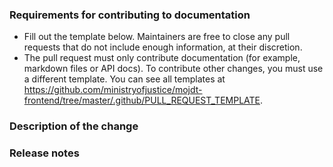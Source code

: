 ### Requirements for contributing to documentation

* Fill out the template below. Maintainers are free to close any pull requests that do not include enough information, at their discretion.
* The pull request must only contribute documentation (for example, markdown files or API docs). To contribute other changes, you must use a different template. You can see all templates at https://github.com/ministryofjustice/mojdt-frontend/tree/master/.github/PULL_REQUEST_TEMPLATE.

### Description of the change

<!--

We must be able to understand the purpose of your change from this description. The pull request may be closed at the maintainers' discretion if we can't get a good idea of the benefits of the change from the description provided.

-->

### Release notes

<!--

Please describe the changes in a single line that explains this improvement in terms that a user can understand. This text forms part of the release notes.

If this change is not user-facing or notable enough to for release notes, you may use the strings "Not applicable" or "N/A" here.

Examples:

- The GitHub package now allows you to add co-authors to commits.
- Fixed an issue where multiple cursors did not work in a file with a single line.
- Increased the performance of searching and replacing across a whole project.

-->